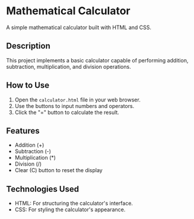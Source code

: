 # Mathematical Calculator
A simple mathematical calculator built with HTML and CSS.

## Description
This project implements a basic calculator capable of performing addition, subtraction, multiplication, and division operations.

## How to Use
1. Open the `calculator.html` file in your web browser.
2. Use the buttons to input numbers and operators.
3. Click the "=" button to calculate the result.

## Features
* Addition (+)
* Subtraction (-)
* Multiplication (*)
* Division (/)
* Clear (C) button to reset the display

## Technologies Used
* HTML: For structuring the calculator's interface.
* CSS: For styling the calculator's appearance.
